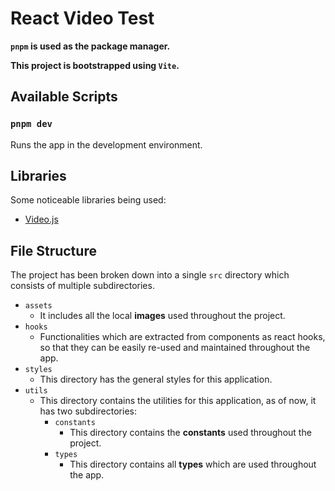 # React Video Test


**`pnpm` is used as the package manager.**

**This project is bootstrapped using `Vite`.**


## Available Scripts


### `pnpm dev`

Runs the app in the development environment.

## Libraries

Some noticeable libraries being used:

- [Video.js](https://videojs.com//)

## File Structure

The project has been broken down into a single `src` directory which consists of multiple subdirectories.

- `assets`
    - It includes all the local **images** used throughout the project.
- `hooks`
    - Functionalities which are extracted from components as react hooks, so that they can be easily re-used and maintained throughout the app.
- `styles`
    - This directory has the general styles for this application.
- `utils`
    - This directory contains the utilities for this application, as of now, it has two subdirectories:
        - `constants`
            - This directory contains the **constants** used throughout the project.
        - `types`
            - This directory contains all **types** which are used throughout the app.


